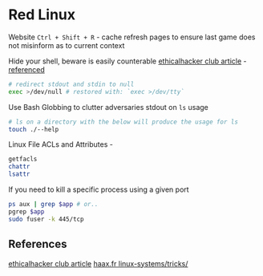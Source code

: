 # Red Linux

Website 
`Ctrl + Shift + R` - cache refresh pages to ensure last game does not misinform as to current context


Hide your shell, beware is easily counterable [ethicalhacker club article](https://ethicalhackers.club/hack-the-box-battlegrounds-cyber-mayhem-attack-defense-review-strategies-tips-and-tricks/) - [referenced](https://askubuntu.com/questions/859501/how-to-hide-all-command-output-with-zsh-and-bash/860230#860230)
```bash
# redirect stdout and stdin to null 
exec >/dev/null # restored with: `exec >/dev/tty`
```

Use Bash Globbing to clutter adversaries stdout on `ls` usage 
```bash
# ls on a directory with the below will produce the usage for ls
touch ./--help 
```

Linux File ACLs and Attributes - 
```bash
getfacls
chattr
lsattr
```

If you need to kill a specific process using a given port
```bash
ps aux | grep $app # or..
pgrep $app
sudo fuser -k 445/tcp
```

## References

[ethicalhacker club article](https://ethicalhackers.club/hack-the-box-battlegrounds-cyber-mayhem-attack-defense-review-strategies-tips-and-tricks/)
[haax.fr linux-systems/tricks/](https://cheatsheet.haax.fr/linux-systems/tricks/)